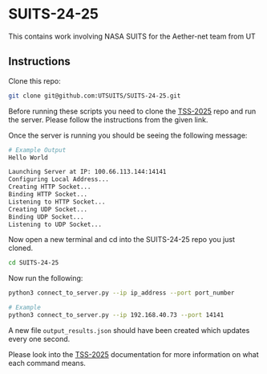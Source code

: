# SUITS-24-25
This contains work involving NASA SUITS for the Aether-net team from UT


## Instructions 
Clone this repo: 
```bash
git clone git@github.com:UTSUITS/SUITS-24-25.git
```

Before running these scripts you need to clone the [TSS-2025](https://github.com/SUITS-Techteam/TSS-2025) repo and run the server. Please follow the instructions from the given link. 

Once the server is running you should be seeing the following message: 
```bash
# Example Output 
Hello World

Launching Server at IP: 100.66.113.144:14141
Configuring Local Address...
Creating HTTP Socket...
Binding HTTP Socket...
Listening to HTTP Socket...
Creating UDP Socket...
Binding UDP Socket...
Listening to UDP Socket...
```

Now open a new terminal and cd into the SUITS-24-25 repo you just cloned. 
```bash
cd SUITS-24-25
```

Now run the following: 
```bash 
python3 connect_to_server.py --ip ip_address --port port_number

# Example 
python3 connect_to_server.py --ip 192.168.40.73 --port 14141 

```

A new file ```output_results.json``` should have been created which updates every one second. 

Please look into the [TSS-2025](https://github.com/SUITS-Techteam/TSS-2025) documentation for more information on what each command means. 
